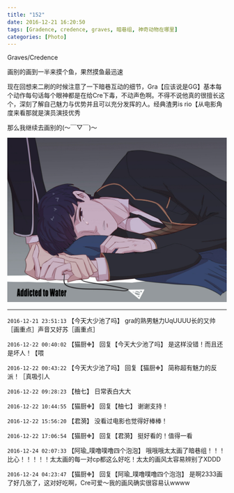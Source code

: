 ```yaml
---
title: "152"
date: 2016-12-21 16:20:50
tags: [Gradence, credence, graves, 暗巷组, 神奇动物在哪里]
categories: [Photo]
---
```


<p>Graves/Credence<br /></p> 
<p>画别的画到一半来摸个鱼，果然摸鱼最迅速</p> 
<p>现在回想来二刷的时候注意了一下暗巷互动的细节，Gra【应该说是GG】基本每个动作每句话每个眼神都是在给Cre下毒，不动声色啊。不得不说他真的很擅长这个，深刻了解自己魅力与优势并且可以充分发挥的人。经典渣男is rio【从电影角度来看那就是演员演技优秀</p> 
<p>那么我继续去画别的(～￣▽￣)～&nbsp;</p>

![](https://raw.githubusercontent.com/alicewish/meowchain247/master/img_cVZNdzJtQk9JV2VWanVZVXdDWGxIM2d4Z2NXZG5BZUkvSkl3eGo4NU5LdEZ4SmtnYi9CYXJBPT0.jpg)

---

`2016-12-21 23:51:13` 【今天大少池了吗】 gra的熟男魅力UqUUUU长的又帅［画重点］声音又好苏［画重点］

`2016-12-22 00:40:02` 【猫厨✙】 回复【今天大少池了吗】 是这样没错！而且还是坏人！【喂

`2016-12-22 00:43:22` 【今天大少池了吗】 回复【猫厨✙】 简称超有魅力的反派！［真吸引人

`2016-12-22 09:28:23` 【柚七】 日常表白大大

`2016-12-22 10:44:55` 【猫厨✙】 回复【柚七】 谢谢支持！

`2016-12-22 15:56:20` 【君漪】 没看过电影也觉得好棒棒！

`2016-12-22 17:06:54` 【猫厨✙】 回复【君漪】 挺好看的！值得一看

`2016-12-24 02:07:33` 【阿瑜\_噗噜噗噜四个泡泡】 哦哦哦太太画了暗巷组！！！比心！！！！！太太画的每一对cp都这么好吃！太太的画风太容易辨别了XDDD

`2016-12-24 04:23:47` 【猫厨✙】 回复【阿瑜\_噗噜噗噜四个泡泡】 是啊2333画了好几张了，这对好吃啊，Cre可爱～我的画风确实很容易认wwww

